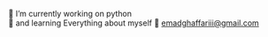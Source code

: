 🔭 I’m currently working on python <br />
🌱 and learning Everything about myself
:envelope_with_arrow:	emadghaffariii@gmail.com
